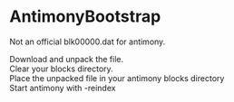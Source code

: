 # AntimonyBootstrap
Not an official blk00000.dat for antimony.

Download and unpack the file.
<br>
Clear your blocks directory.
<br>
Place the unpacked file in your antimony blocks directory
<br>
Start antimony with -reindex
